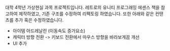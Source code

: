 대학 4학년 가상현실 과목 프로젝트입니다.
레트로의 유니티 프로그래밍 에센스 책을 참고하여 제작하였고,
기존 구조를 수정하여 리펙토링 하였습니다. 
또한 아래와 같은 컨탠츠를 추가 혹은 수정하였습니다.

- 아이템 아드레날린 (이동속도 증가요소)
- 캐릭터 방향 전환 -> 키보드 전환에서 마우스 방향을 바라보게끔 개선
- UI 추가 
